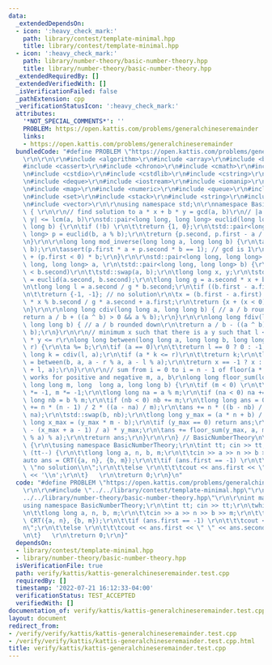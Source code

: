 ```yaml
---
data:
  _extendedDependsOn:
  - icon: ':heavy_check_mark:'
    path: library/contest/template-minimal.hpp
    title: library/contest/template-minimal.hpp
  - icon: ':heavy_check_mark:'
    path: library/number-theory/basic-number-theory.hpp
    title: library/number-theory/basic-number-theory.hpp
  _extendedRequiredBy: []
  _extendedVerifiedWith: []
  _isVerificationFailed: false
  _pathExtension: cpp
  _verificationStatusIcon: ':heavy_check_mark:'
  attributes:
    '*NOT_SPECIAL_COMMENTS*': ''
    PROBLEM: https://open.kattis.com/problems/generalchineseremainder
    links:
    - https://open.kattis.com/problems/generalchineseremainder
  bundledCode: "#define PROBLEM \"https://open.kattis.com/problems/generalchineseremainder\"\
    \r\n\r\n\r\n#include <algorithm>\r\n#include <array>\r\n#include <bitset>\r\n\
    #include <cassert>\r\n#include <chrono>\r\n#include <cmath>\r\n#include <complex>\r\
    \n#include <cstdio>\r\n#include <cstdlib>\r\n#include <cstring>\r\n#include <ctime>\r\
    \n#include <deque>\r\n#include <iostream>\r\n#include <iomanip>\r\n#include <list>\r\
    \n#include <map>\r\n#include <numeric>\r\n#include <queue>\r\n#include <random>\r\
    \n#include <set>\r\n#include <stack>\r\n#include <string>\r\n#include <unordered_map>\r\
    \n#include <vector>\r\n\r\nusing namespace std;\n\r\nnamespace BasicNumberTheory\
    \ { \r\n\r\n// find solution to a * x + b * y = gcd(a, b)\r\n// |a * x|, |b *\
    \ y| <= lcm(a, b)\r\nstd::pair<long long, long long> euclid(long long a, long\
    \ long b) {\r\n\tif (!b) \r\n\t\treturn {1, 0};\r\n\tstd::pair<long long, long\
    \ long> p = euclid(b, a % b);\r\n\treturn {p.second, p.first - a / b * p.second};\r\
    \n}\r\n\r\nlong long mod_inverse(long long a, long long b) {\r\n\tauto p = euclid(a,\
    \ b);\r\n\tassert(p.first * a + p.second * b == 1); // gcd is 1\r\n\treturn p.first\
    \ + (p.first < 0) * b;\r\n}\r\n\r\nstd::pair<long long, long long> CRT(std::pair<long\
    \ long, long long> a, \r\n\tstd::pair<long long, long long> b) {\r\n\tif (a.second\
    \ < b.second)\r\n\t\tstd::swap(a, b);\r\n\tlong long x, y;\r\n\tstd::tie(x, y)\
    \ = euclid(a.second, b.second);\r\n\tlong long g = a.second * x + b.second * y;\r\
    \n\tlong long l = a.second / g * b.second;\r\n\tif ((b.first - a.first) % g)\r\
    \n\t\treturn {-1, -1}; // no solution\r\n\tx = (b.first - a.first) % b.second\
    \ * x % b.second / g * a.second + a.first;\r\n\treturn {x + (x < 0) * l, l};\r\
    \n}\r\n\r\nlong long cdiv(long long a, long long b) { // a / b rounded up\r\n\t\
    return a / b + ((a ^ b) > 0 && a % b);\r\n}\r\n\r\nlong long fdiv(long long a,\
    \ long long b) { // a / b rounded down\r\n\treturn a / b - ((a ^ b) < 0 && a %\
    \ b);\r\n}\r\n\r\n// minimum x such that there is a y such that l <= a * x + b\
    \ * y <= r\r\nlong long between(long long a, long long b, long long l, long long\
    \ r) {\r\n\ta %= b;\r\n\tif (a == 0)\r\n\t\treturn l == 0 ? 0 : -1;\r\n\tlong\
    \ long k = cdiv(l, a);\r\n\tif (a * k <= r)\r\n\t\treturn k;\r\n\tlong long x\
    \ = between(b, a, a - r % a, a - l % a);\r\n\treturn x == -1 ? x : cdiv(b * x\
    \ + l, a);\r\n}\r\n\r\n// sum from i = 0 to i = n - 1 of floor(a * i + b / m),\
    \ works for positive and negative m, a, b\r\nlong long floor_sum(long long n,\
    \ long long m, long  long a, long long b) {\r\n\tif (m < 0) \r\n\t\ta *= -1, b\
    \ *= -1, m *= -1;\r\n\tlong long na = a % m;\r\n\tif (na < 0) na += m;\r\n\tlong\
    \ long nb = b % m;\r\n\tif (nb < 0) nb += m;\r\n\tlong long ans = 0;\r\n\tans\
    \ += n * (n - 1) / 2 * ((a - na) / m);\r\n\tans += n * ((b - nb) / m);\r\n\tstd::swap(a,\
    \ na);\r\n\tstd::swap(b, nb);\r\n\tlong long y_max = (a * n + b) / m;\r\n\tlong\
    \ long x_max = (y_max * m - b);\r\n\tif (y_max == 0) return ans;\r\n\tans += (n\
    \ - (x_max + a - 1) / a) * y_max;\r\n\tans += floor_sum(y_max, a, m, (a - x_max\
    \ % a) % a);\r\n\treturn ans;\r\n}\r\n\r\n} // BasicNumberTheory\n\r\nint main()\
    \ {\r\n\tusing namespace BasicNumberTheory;\r\n\tint tt; cin >> tt;\r\n\twhile\
    \ (tt--) {\r\n\t\tlong long a, n, b, m;\r\n\t\tcin >> a >> n >> b >> m;\r\n\t\t\
    auto ans = CRT({a, n}, {b, m});\r\n\t\tif (ans.first == -1) \r\n\t\t\tcout <<\
    \ \"no solution\\n\";\r\n\t\telse \r\n\t\t\tcout << ans.first << \" \" << ans.second\
    \ << '\\n';\r\n\t}   \r\n\treturn 0;\r\n}\n"
  code: "#define PROBLEM \"https://open.kattis.com/problems/generalchineseremainder\"\
    \r\n\r\n#include \"../../library/contest/template-minimal.hpp\"\r\n#include \"\
    ../../library/number-theory/basic-number-theory.hpp\"\r\n\r\nint main() {\r\n\t\
    using namespace BasicNumberTheory;\r\n\tint tt; cin >> tt;\r\n\twhile (tt--) {\r\
    \n\t\tlong long a, n, b, m;\r\n\t\tcin >> a >> n >> b >> m;\r\n\t\tauto ans =\
    \ CRT({a, n}, {b, m});\r\n\t\tif (ans.first == -1) \r\n\t\t\tcout << \"no solution\\\
    n\";\r\n\t\telse \r\n\t\t\tcout << ans.first << \" \" << ans.second << '\\n';\r\
    \n\t}   \r\n\treturn 0;\r\n}"
  dependsOn:
  - library/contest/template-minimal.hpp
  - library/number-theory/basic-number-theory.hpp
  isVerificationFile: true
  path: verify/kattis/kattis-generalchineseremainder.test.cpp
  requiredBy: []
  timestamp: '2022-07-21 16:12:33-04:00'
  verificationStatus: TEST_ACCEPTED
  verifiedWith: []
documentation_of: verify/kattis/kattis-generalchineseremainder.test.cpp
layout: document
redirect_from:
- /verify/verify/kattis/kattis-generalchineseremainder.test.cpp
- /verify/verify/kattis/kattis-generalchineseremainder.test.cpp.html
title: verify/kattis/kattis-generalchineseremainder.test.cpp
---
```


